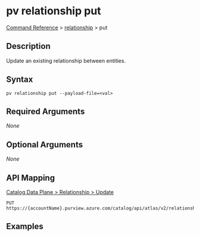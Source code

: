 # pv relationship put
[Command Reference](../../../README.md#command-reference) > [relationship](./main.md) > put

## Description
Update an existing relationship between entities.

## Syntax
```
pv relationship put --payload-file=<val>
```

## Required Arguments
*None*

## Optional Arguments
*None*

## API Mapping
[Catalog Data Plane > Relationship > Update](https://docs.microsoft.com/en-us/rest/api/purview/catalogdataplane/relationship/update)
```
PUT https://{accountName}.purview.azure.com/catalog/api/atlas/v2/relationship
```

## Examples
```powershell

```